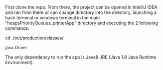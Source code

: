 First clone the repo.
From there, the project can be opened in IntelliJ IDEA and ran from there or can change directory into the directory, launching a bash terminal or windows terminal in the main "heapsPriorityQueues_printerApp" directory and executing the 2 following commands. 

cd ./out/production/classes/

java Driver 

The only dependency to run the app is Java8 JRE (Java 1.8 Java Runtime Environment).